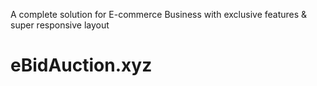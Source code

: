 A complete solution for E-commerce Business with exclusive features & super responsive layout
# eBidAuction.xyz
